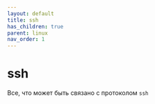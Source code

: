 ```yaml
---
layout: default
title: ssh
has_children: true
parent: linux
nav_order: 1
---
```

# ssh

Все, что может быть связано с протоколом `ssh`